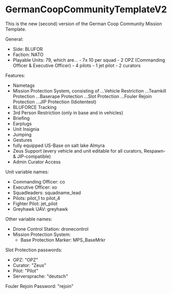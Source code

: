 # GermanCoopCommunityTemplateV2

This is the new (second) version of the German Coop Community Mission Template.

General:

- Side: BLUFOR
- Faction: NATO
- Playable Units: 79, which are...
                      - 7x 10 per squad
                      - 2 OPZ (Commanding Officer & Executive Officer)
                      - 4 pilots
                      - 1 jet pilot
                      - 2 curators


Features:

- Nametags
- Mission Protection System, consisting of
  ...Vehicle Restriction
  ...Teamkill Protection
  ...Baserape Protection
  ...Slot Protection
  ...Fouler Rejoin Protection
  ...JIP Protection (Idiotentest)
- BLUFORCE Tracking
- 3rd Person Restriction (only in base and in vehicles)
- Briefing
- Earplugs
- Unit Insignia
- Jumping
- Gestures
- fully equipped US-Base on salt lake Almyra
- Zeus Support (every vehicle and unit editable for all curators, Respawn- & JIP-compatible)
- Admin Curator Access


Unit variable names:

- Commanding Officer: co
- Executive Officer: xo
- Squadleaders: squadname_lead
- Pilots: pilot_1 to pilot_4
- Fighter Pilot: jet_pilot
- Greyhawk UAV: greyhawk

Other variable names:

- Drone Control Station: dronecontrol
- Mission Protection System:
  - Base Protection Marker: MPS_BaseMrkr


Slot Protection passwords:

- OPZ: "OPZ"
- Curator: "Zeus"
- Pilot: "Pilot"
- Serversprache: "deutsch"


Fouler Rejoin Password: "rejoin"
